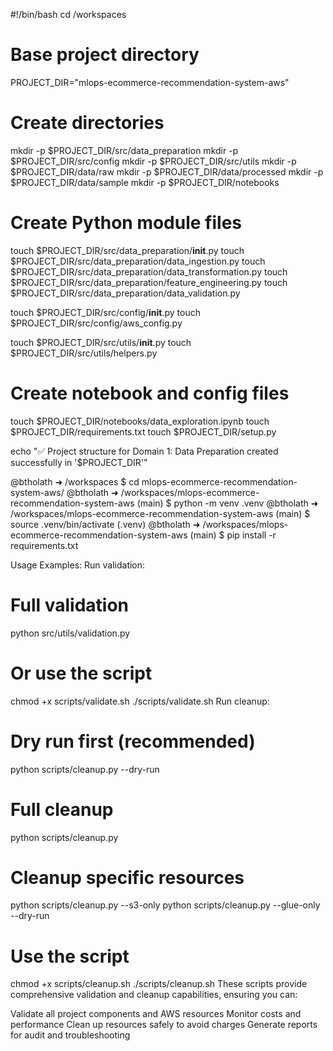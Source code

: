 #!/bin/bash
cd /workspaces
# Base project directory
PROJECT_DIR="mlops-ecommerce-recommendation-system-aws"

# Create directories
mkdir -p $PROJECT_DIR/src/data_preparation
mkdir -p $PROJECT_DIR/src/config
mkdir -p $PROJECT_DIR/src/utils
mkdir -p $PROJECT_DIR/data/raw
mkdir -p $PROJECT_DIR/data/processed
mkdir -p $PROJECT_DIR/data/sample
mkdir -p $PROJECT_DIR/notebooks

# Create Python module files
touch $PROJECT_DIR/src/data_preparation/__init__.py
touch $PROJECT_DIR/src/data_preparation/data_ingestion.py
touch $PROJECT_DIR/src/data_preparation/data_transformation.py
touch $PROJECT_DIR/src/data_preparation/feature_engineering.py
touch $PROJECT_DIR/src/data_preparation/data_validation.py

touch $PROJECT_DIR/src/config/__init__.py
touch $PROJECT_DIR/src/config/aws_config.py

touch $PROJECT_DIR/src/utils/__init__.py
touch $PROJECT_DIR/src/utils/helpers.py

# Create notebook and config files
touch $PROJECT_DIR/notebooks/data_exploration.ipynb
touch $PROJECT_DIR/requirements.txt
touch $PROJECT_DIR/setup.py

echo "✅ Project structure for Domain 1: Data Preparation created successfully in '$PROJECT_DIR'"



@btholath ➜ /workspaces $ cd mlops-ecommerce-recommendation-system-aws/
@btholath ➜ /workspaces/mlops-ecommerce-recommendation-system-aws (main) $ python -m venv .venv
@btholath ➜ /workspaces/mlops-ecommerce-recommendation-system-aws (main) $ source .venv/bin/activate
(.venv) @btholath ➜ /workspaces/mlops-ecommerce-recommendation-system-aws (main) $ pip install -r requirements.txt 


Usage Examples:
Run validation:

# Full validation
python src/utils/validation.py

# Or use the script
chmod +x scripts/validate.sh
./scripts/validate.sh
Run cleanup:

# Dry run first (recommended)
python scripts/cleanup.py --dry-run

# Full cleanup
python scripts/cleanup.py

# Cleanup specific resources
python scripts/cleanup.py --s3-only
python scripts/cleanup.py --glue-only --dry-run

# Use the script
chmod +x scripts/cleanup.sh
./scripts/cleanup.sh
These scripts provide comprehensive validation and cleanup capabilities, ensuring you can:

Validate all project components and AWS resources
Monitor costs and performance
Clean up resources safely to avoid charges
Generate reports for audit and troubleshooting
